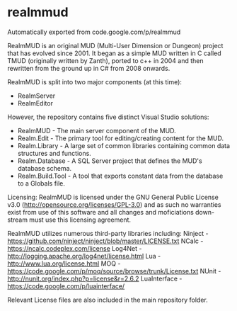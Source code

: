 # realmmud
Automatically exported from code.google.com/p/realmmud

RealmMUD is an original MUD (Multi-User Dimension or Dungeon) project that has evolved since 2001.  It began as a simple MUD written in C called TMUD (originally written by Zanth), ported to c++ in 2004 and then rewritten from the ground up in C# from 2008 onwards.

RealmMUD is split into two major components (at this time):
 * RealmServer
 * RealmEditor

However, the repository contains five distinct Visual Studio solutions:
 * RealmMUD - The main server component of the MUD.
 * Realm.Edit - The primary tool for editing/creating content for the MUD.
 * Realm.Library - A large set of common libraries containing common data structures and functions.
 * Realm.Database - A SQL Server project that defines the MUD's database schema.
 * Realm.Build.Tool - A tool that exports constant data from the database to a Globals file.
 
Licensing:
RealmMUD is licensed under the GNU General Public License v3.0 (http://opensource.org/licenses/GPL-3.0) and as such no warranties exist from use of this software and all changes and moficiations down-stream must use this licensing agreement.

RealmMUD utilizes numerous third-party libraries including:
Ninject - https://github.com/ninject/ninject/blob/master/LICENSE.txt
NCalc - https://ncalc.codeplex.com/license
Log4Net - http://logging.apache.org/log4net/license.html
Lua - http://www.lua.org/license.html
MOQ - https://code.google.com/p/moq/source/browse/trunk/License.txt
NUnit - http://nunit.org/index.php?p=license&r=2.6.2
LuaInterface - https://code.google.com/p/luainterface/ 

Relevant License files are also included in the main repository folder.